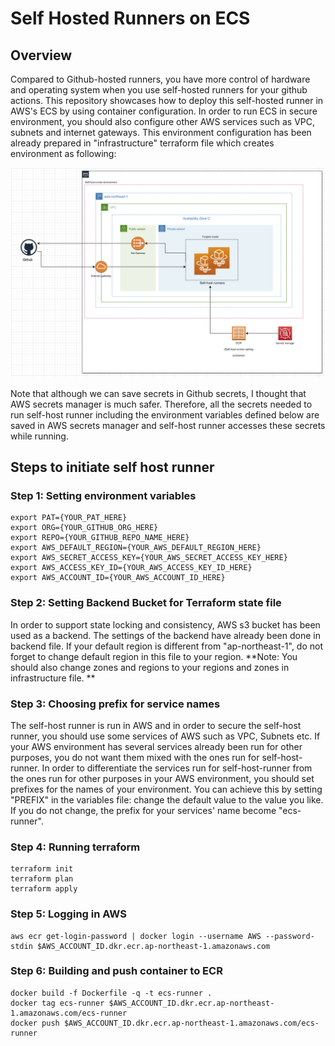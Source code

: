 # Self Hosted Runners on ECS

## Overview

Compared to Github-hosted runners, you have more control of hardware and operating system when you use self-hosted runners for your github actions. This repository showcases how to deploy this self-hosted runner in AWS's ECS by using container configuration. In order to run ECS in secure environment, you should also configure other AWS services such as VPC, subnets and internet gateways. This environment configuration has been already prepared in "infrastructure" terraform file which creates environment as following:

![](infra.png)

Note that although we can save secrets in Github secrets, I thought that AWS secrets manager is much safer. Therefore, all the secrets needed to run self-host runner including the environment variables defined below are saved in AWS secrets manager and self-host runner accesses these secrets while running.

## Steps to initiate self host runner

### Step 1: Setting environment variables

```
export PAT={YOUR_PAT_HERE}
export ORG={YOUR_GITHUB_ORG_HERE}
export REPO={YOUR_GITHUB_REPO_NAME_HERE}
export AWS_DEFAULT_REGION={YOUR_AWS_DEFAULT_REGION_HERE}
export AWS_SECRET_ACCESS_KEY={YOUR_AWS_SECRET_ACCESS_KEY_HERE}
export AWS_ACCESS_KEY_ID={YOUR_AWS_ACCESS_KEY_ID_HERE}
export AWS_ACCOUNT_ID={YOUR_AWS_ACCOUNT_ID_HERE}
```

### Step 2: Setting Backend Bucket for Terraform state file

In order to support state locking and consistency, AWS s3 bucket has been used as a backend. The settings of the backend have already been done in backend file. If your default region is different from "ap-northeast-1", do not forget to change default region in this file to your region.
**Note: You should also change zones and regions to your regions and zones in infrastructure file.
**

### Step 3: Choosing prefix for service names

The self-host runner is run in AWS and in order to secure the self-host runner, you should use some services of AWS such as VPC, Subnets etc. If your AWS environment has several services already been run for other purposes, you do not want them mixed with the ones run for self-host-runner. In order to differentiate the services run for self-host-runner from the ones run for other purposes in your AWS environment, you should set prefixes for the names of your environment. You can achieve this by setting "PREFIX" in the variables file: change the default value to the value you like. If you do not change, the prefix for your services' name become "ecs-runner".

### Step 4: Running terraform

```
terraform init
terraform plan
terraform apply
```

### Step 5: Logging in AWS

```
aws ecr get-login-password | docker login --username AWS --password-stdin $AWS_ACCOUNT_ID.dkr.ecr.ap-northeast-1.amazonaws.com
```

### Step 6: Building and push container to ECR

```
docker build -f Dockerfile -q -t ecs-runner .
docker tag ecs-runner $AWS_ACCOUNT_ID.dkr.ecr.ap-northeast-1.amazonaws.com/ecs-runner
docker push $AWS_ACCOUNT_ID.dkr.ecr.ap-northeast-1.amazonaws.com/ecs-runner
```
